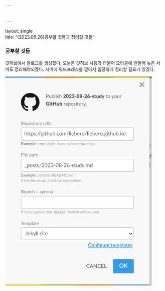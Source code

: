 ```yaml
---


---
```


<p>layout: single<br>
title: “(2023.08.26)공부할 것들과 정리할 것들”</p>
<h3 id="공부할-것들">공부할 것들</h3>
<p>깃허브에서 블로그를 생성했다.  
오늘은 깃허브 사용과 더불어 오라클에 만들어 놓은 서버도 정리해야되겠다.  
서버에 워드프레스를 깔아서 일정하게 정리할 필요가 있겠다.</p>
<p><img src="https://github.com/liebero/liebero.github.io/blob/master/images/path.png?raw=true" alt="enter image description here"></p>

